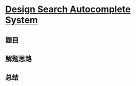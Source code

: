 # [Design Search Autocomplete System](https://leetcode.com/problems/design-search-autocomplete-system/)

## 题目


## 解题思路


## 总结


